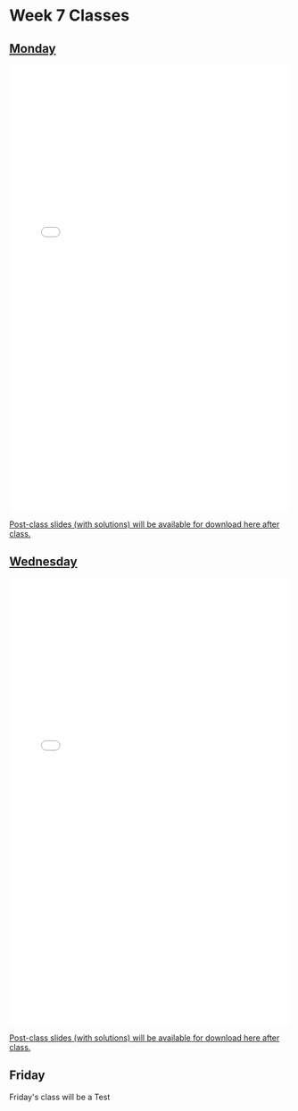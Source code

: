 # Week 7 Classes

## [Monday](https://github.com/ubco-cmps/phys111_course/raw/main/files/Class07A.pdf)

<iframe src="../../Class07A.pdf" width="100%" height="800px" frameBorder="0"> </iframe>

[Post-class slides (with solutions) will be available for download here after class.](https://github.com/ubco-cmps/phys111_course/raw/main/files/Class07A_post.pdf)

## [Wednesday](https://github.com/ubco-cmps/phys111_course/raw/main/files/Class07B.pdf)

<iframe src="../../Class07B.pdf" width="100%" height="800px" frameBorder="0"> </iframe>

[Post-class slides (with solutions) will be available for download here after class.](https://github.com/ubco-cmps/phys111_course/raw/main/files/Class07B_post.pdf)

## Friday

Friday's class will be a Test 
